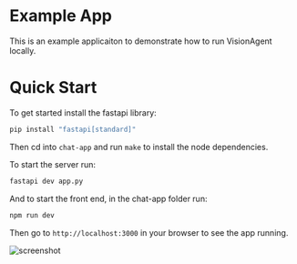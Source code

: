 # Example App
This is an example applicaiton to demonstrate how to run VisionAgent locally.


# Quick Start
To get started install the fastapi library:
```bash
pip install "fastapi[standard]"
```

Then cd into `chat-app` and run `make` to install the node dependencies.

To start the server run:
```bash
fastapi dev app.py
```

And to start the front end, in the chat-app folder run:
```bash
npm run dev
```

Then go to `http://localhost:3000` in your browser to see the app running.

![screenshot](https://github.com/landing-ai/vision-agent/blob/main/assets/screenshot.png?raw=true)
